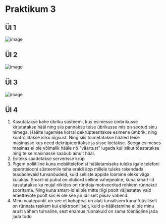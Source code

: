 # Praktikum 3

## Ül 1
![image](https://user-images.githubusercontent.com/83127947/220627275-92b458bf-bd65-4101-ae25-548953b7cc81.png)

## Ül 2
![image](https://user-images.githubusercontent.com/83127947/220634889-4cc16c58-51bb-4bc1-ade0-10678e69c931.png)

## Ül 3
![image](https://github.com/MarkusMannil/Andmeturve_mannil/assets/83127947/fb62f698-140d-42d3-83b3-cb3ad3baf58c)

## Ül 4

1. Kasutatakse kahe übriku süsteemi, kus esimesse ümbrikusse kirjutatakse hääl ning siis pannakse teise übrikusse mis on seotud sinu nimega. Häälte lugemise korral dekrüpteeritakse esimene ümbrik, ning kontrollitakse isiku õigsust. Ning siis toimetatakse hääled teise masinasse kus need dekrüpteeritakse ja sisse loetakse. Seega esimeses masinas ei ole võimalik hääle nö "väärtust" lugeda kui isikut tõestatakse ning teise masinasse saabub ainult hääl.
2. Esiteks saadetakse serverisse krüp
3. Pigem poliitiline kuna mobiiltelefonist hääletamiseks tuleks igale telefoni operatsiooni süsteemile teha eraldi äpp millele tuleks rakendada teadaolevaid turvanõudeid, kuid selliste appide loomine oleks väga kulukas. Smart-id puhul on olukord selline vahepealne, kuna smart-id kasutatakse ka mujal riikides on ründaja motiveeritud rohkem rünnakut sooritama. Ning kuna smart-id ei ole mitte riigi poolt väljastatav vaid eraettevõte poolt siis ei ole see juriidiliselt piisav vahend.
4. Minu vaatepunkt on see et kohapeal on alati turvalisem kuna füüsiliselt on rünnata raskem kui elektrooniliselt, kuid e-hääletamine ei ole minu arust vähem turvaline, sest enamus rünnakuid on sama tõenäoline jada jada todo
